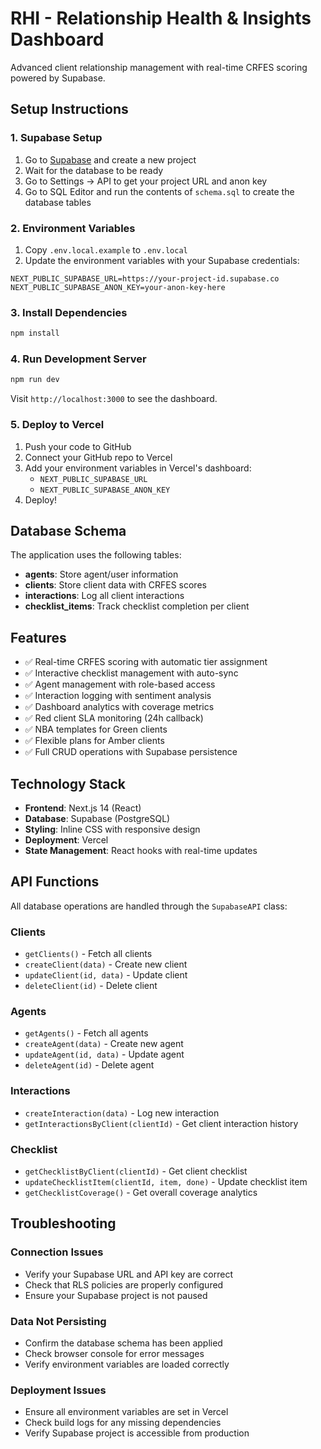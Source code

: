# RHI - Relationship Health & Insights Dashboard

Advanced client relationship management with real-time CRFES scoring powered by Supabase.

## Setup Instructions

### 1. Supabase Setup

1. Go to [Supabase](https://supabase.com) and create a new project
2. Wait for the database to be ready
3. Go to Settings → API to get your project URL and anon key
4. Go to SQL Editor and run the contents of `schema.sql` to create the database tables

### 2. Environment Variables

1. Copy `.env.local.example` to `.env.local`
2. Update the environment variables with your Supabase credentials:

```env
NEXT_PUBLIC_SUPABASE_URL=https://your-project-id.supabase.co
NEXT_PUBLIC_SUPABASE_ANON_KEY=your-anon-key-here
```

### 3. Install Dependencies

```bash
npm install
```

### 4. Run Development Server

```bash
npm run dev
```

Visit `http://localhost:3000` to see the dashboard.

### 5. Deploy to Vercel

1. Push your code to GitHub
2. Connect your GitHub repo to Vercel
3. Add your environment variables in Vercel's dashboard:
   - `NEXT_PUBLIC_SUPABASE_URL`
   - `NEXT_PUBLIC_SUPABASE_ANON_KEY`
4. Deploy!

## Database Schema

The application uses the following tables:

- **agents**: Store agent/user information
- **clients**: Store client data with CRFES scores
- **interactions**: Log all client interactions
- **checklist_items**: Track checklist completion per client

## Features

- ✅ Real-time CRFES scoring with automatic tier assignment
- ✅ Interactive checklist management with auto-sync
- ✅ Agent management with role-based access
- ✅ Interaction logging with sentiment analysis
- ✅ Dashboard analytics with coverage metrics
- ✅ Red client SLA monitoring (24h callback)
- ✅ NBA templates for Green clients
- ✅ Flexible plans for Amber clients
- ✅ Full CRUD operations with Supabase persistence

## Technology Stack

- **Frontend**: Next.js 14 (React)
- **Database**: Supabase (PostgreSQL)
- **Styling**: Inline CSS with responsive design
- **Deployment**: Vercel
- **State Management**: React hooks with real-time updates

## API Functions

All database operations are handled through the `SupabaseAPI` class:

### Clients
- `getClients()` - Fetch all clients
- `createClient(data)` - Create new client
- `updateClient(id, data)` - Update client
- `deleteClient(id)` - Delete client

### Agents
- `getAgents()` - Fetch all agents
- `createAgent(data)` - Create new agent
- `updateAgent(id, data)` - Update agent
- `deleteAgent(id)` - Delete agent

### Interactions
- `createInteraction(data)` - Log new interaction
- `getInteractionsByClient(clientId)` - Get client interaction history

### Checklist
- `getChecklistByClient(clientId)` - Get client checklist
- `updateChecklistItem(clientId, item, done)` - Update checklist item
- `getChecklistCoverage()` - Get overall coverage analytics

## Troubleshooting

### Connection Issues
- Verify your Supabase URL and API key are correct
- Check that RLS policies are properly configured
- Ensure your Supabase project is not paused

### Data Not Persisting
- Confirm the database schema has been applied
- Check browser console for error messages
- Verify environment variables are loaded correctly

### Deployment Issues
- Ensure all environment variables are set in Vercel
- Check build logs for any missing dependencies
- Verify Supabase project is accessible from production

